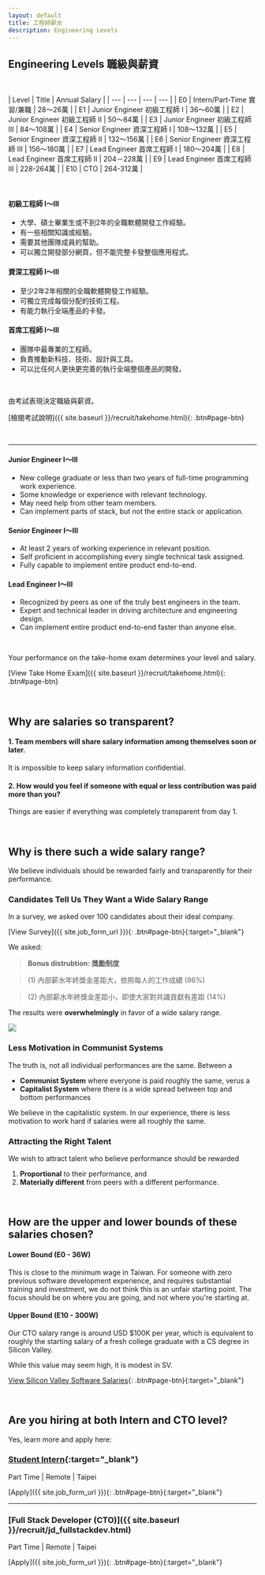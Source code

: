 ```yaml
---
layout: default
title: 工程師薪水
description: Engineering Levels
---
```


## Engineering Levels 職級與薪資

<br>

| Level | Title | Annual Salary |
| --- | --- | --- | --- |
| E0 | Intern/Part-Time 實習/兼職 | 28～26萬 |
| E1 | Junior Engineer 初級工程師 I | 36～60萬 |
| E2 | Junior Engineer 初級工程師 II | 50～84萬 |
| E3 | Junior Engineer 初級工程師 III | 84～108萬 |
| E4 | Senior Engineer 資深工程師 I | 108～132萬 |
| E5 | Senior Engineer 資深工程師 II | 132～156萬 |
| E6 | Senior Engineer 資深工程師 III | 156～180萬 |
| E7 | Lead Engineer 首席工程師 I | 180～204萬 |
| E8 | Lead Engineer 首席工程師 II | 204－228萬 |
| E9 | Lead Engineer 首席工程師 III | 228-264萬 |
| E10 | CTO | 264-312萬 |

<br>

#### 初級工程師 I～III
* 大學、碩士畢業生或不到2年的全職軟體開發工作經驗。
* 有一些相關知識或經驗。
* 需要其他團隊成員的幫助。
* 可以獨立開發部分網頁，但不能完整卡發整個應用程式。

#### 資深工程師 I～III
* 至少2年2年相關的全職軟體開發工作經驗。
* 可獨立完成每個分配的技術工程。
* 有能力執行全端產品的卡發。

#### 首席工程師 I～III
* 團隊中最專業的工程師。
* 負責推動新科技、技術、設計與工具。
* 可以比任何人更快更完善的執行全端整個產品的開發。

<br>

由考試表現決定職級與薪資。

[檢閱考試說明]({{ site.baseurl }}/recruit/takehome.html){: .btn#page-btn}

<br>

---

#### Junior Engineer I～III
* New college graduate or less than two years of full-time programming work experience.
* Some knowledge or experience with relevant technology.
* May need help from other team members.
* Can implement parts of stack, but not the entire stack or application.

#### Senior Engineer I～III
* At least 2 years of working experience in relevant position.
* Self proficient in accomplishing every single technical task assigned.
* Fully capable to implement entire product end-to-end.

#### Lead Engineer I～III
* Recognized by peers as one of the truly best engineers in the team.
* Expert and technical leader in driving architecture and engineering design.
* Can implement entire product end-to-end faster than anyone else.

<br>

Your performance on the take-home exam determines your level and salary.

[View Take Home Exam]({{ site.baseurl }}/recruit/takehome.html){: .btn#page-btn}

<br>

## Why are salaries so transparent?

#### 1. Team members will share salary information among themselves soon or later.

It is impossible to keep salary information confidential.

#### 2. How would you feel if someone with equal or less contribution was paid more than you?

Things are easier if everything was completely transparent from day 1.

<br>

## Why is there such a wide salary range?

We believe individuals should be rewarded fairly and transparently for their performance. 

### Candidates Tell Us They Want a Wide Salary Range

In a survey, we asked over 100 candidates about their ideal company. 

[View Survey]({{ site.job_form_url }}){: .btn#page-btn}{:target="_blank"}


We asked:

> **Bonus distrubtion: 獎勵制度**

> (1) 內部薪水年終獎金差距大，依照每人的工作成績 (86%)

> (2) 內部薪水年終獎金差距小，即使大家對共識貢獻有差距 (14%)

The results were **overwhelmingly** in favor of a wide salary range.

<a href='https://photos.google.com/share/AF1QipPZ3fACGsFJRQxhLKTaLQ-eDQdKGN6bB5dz0Erq0TBQa1wNXe2xd5Ohv05GqQjasA?key=aE5fS0xkYkZ4cDFSYks5T1djdDNqOFZvQ3ZleS1R&source=ctrlq.org' target="_blank"><img src='https://lh3.googleusercontent.com/Nrnj01a58O2hfF15N9p6ceSQb9lnDqZOqcj-7-FPMrlGsn0z9dJJ5HXbqsqh1iPQvV-qIGSZsbcjQYv2h3RF-XDzDyEAQUf90E9nmCPEd7wWwEajHmJvlFjjq1j2tu9nK-nWfdU9-w=w2400' /></a>

### Less Motivation in Communist Systems

The truth is, not all individual performances are the same. Between a

- **Communist System** where everyone is paid roughly the same, verus a 
- **Capitalist System** where there is a wide spread between top and bottom performances

We believe in the capitalistic system. In our experience, there is less motivation to work hard if salaries were all roughly the same.

### Attracting the Right Talent

We wish to attract talent who believe performance should be rewarded 

1. **Proportional** to their performance, and 
2. **Materially different** from peers with a different performance.

<br>

## How are the upper and lower bounds of these salaries chosen?

#### Lower Bound (E0 - 36W)

This is close to the minimum wage in Taiwan. For someone with zero previous software development experience, and requires substantial training and investment, we do not think this is an unfair starting point. The focus should be on where you are going, and not where you're starting at.

#### Upper Bound (E10 - 300W)

Our CTO salary range is around USD $100K per year, which is equivalent to roughly the starting salary of a fresh college graduate with a CS degree in Silicon Valley.

While this value may seem high, it is modest in SV.

[View Silicon Valley Software Salaries](https://www.levels.fyi/){: .btn#page-btn}{:target="_blank"}

<br>

## Are you hiring at both Intern and CTO level?

Yes, learn more and apply here:

### [Student Intern](https://www.avancevl.com/students){:target="_blank"}
Part Time | Remote | Taipei

[Apply]({{ site.job_form_url }}){: .btn#page-btn}{:target="_blank"}

---

### [Full Stack Developer (CTO)]({{ site.baseurl }}/recruit/jd_fullstackdev.html)
Part Time | Remote | Taipei

[Apply]({{ site.job_form_url }}){: .btn#page-btn}{:target="_blank"}